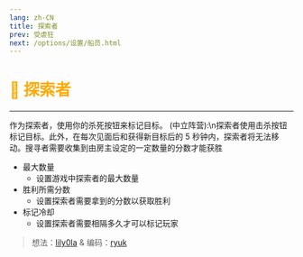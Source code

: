 ```yaml
---
lang: zh-CN
title: 探索者
prev: 受虐狂
next: /options/设置/船员.html
---
```


# <font color="#ffaa00">🔎 <b>探索者</b></font> <Badge text="Evil" type="tip" vertical="middle"/>

***

作为探索者，使用你的杀死按钮来标记目标。 (中立阵营):\n探索者使用击杀按钮标记目标。此外，在每次见面后和获得新目标后的 5 秒钟内，探索者将无法移动。搜寻者需要收集到由房主设定的一定数量的分数才能获胜

- 最大数量
  - 设置游戏中探索者的最大数量
- 胜利所需分数
  - 设置探索者需要拿到的分数以获取胜利
- 标记冷却
  - 设置探索者需要相隔多久才可以标记玩家

> 想法：[lily0la](#) & 编码：[ryuk](#)
